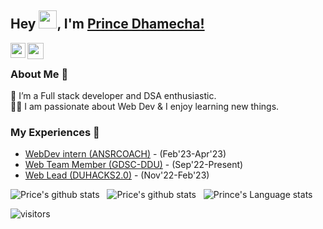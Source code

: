 ## Hey <img src="https://github.com/TheDudeThatCode/TheDudeThatCode/blob/master/Assets/Hi.gif" width="29px">, I'm [Prince Dhamecha!](https://www.linkedin.com/in/pmdhamecha/) 

<a href="https://www.linkedin.com/in/pmdhamecha/">
  <img align="left" width="24px" src="https://cdn.jsdelivr.net/npm/simple-icons@v3/icons/linkedin.svg"  />
</a>
<a href="https://twitter.com/pmdhamecha673">
  <img align="left" width="26px" src="https://cdn.jsdelivr.net/npm/simple-icons@v3/icons/twitter.svg" />
</a>

<br />

### About Me 🚀
🌱 I’m a Full stack developer and DSA enthusiastic. </br>
👨‍💻  I am passionate about Web Dev & I enjoy learning new things. </br>

### My Experiences 🙌
- [WebDev intern (ANSRCOACH)](https://www.linkedin.com/company/ansrcoach/) - (Feb'23-Apr'23)
- [Web Team Member (GDSC-DDU)](https://gdsc.community.dev/dharmsinh-desai-university-nadiad/) - (Sep'22-Present)
- [Web Lead (DUHACKS2.0)](https://duhacks.tech/) - (Nov'22-Feb'23)

![Price's github stats](https://github-readme-stats.vercel.app/api?username=PRINCE-DHAMECHA&show_icons=true&hide_border=true)&nbsp;&nbsp;
![Price's github stats](https://github-readme-streak-stats.herokuapp.com/?user=PRINCE-DHAMECHA)&nbsp;&nbsp;
![Prince's Language stats](https://github-readme-stats-eight-theta.vercel.app/api/top-langs/?username=PRINCE-DHAMECHA&layout=compact&langs_count=8&hide_border=true)
<br />


![visitors](https://visitor-badge.laobi.icu/badge?page_id=PRICE-DHAMECHA.PRINCE-DHAMECHA)
